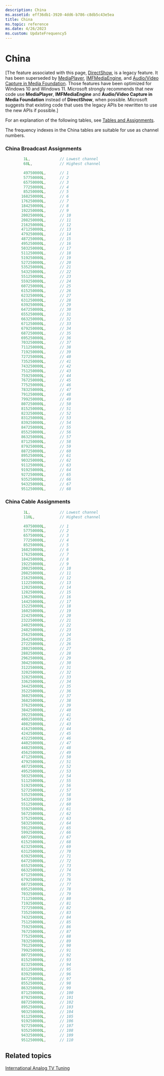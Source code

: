 ```yaml
---
description: China
ms.assetid: eff36db1-3920-4dd6-b786-c8db5c43e5ea
title: China
ms.topic: reference
ms.date: 4/26/2023
ms.custom: UpdateFrequency5
---
```


# China

\[The feature associated with this page, [DirectShow](/windows/win32/directshow/directshow), is a legacy feature. It has been superseded by [MediaPlayer](/uwp/api/Windows.Media.Playback.MediaPlayer), [IMFMediaEngine](/windows/win32/api/mfmediaengine/nn-mfmediaengine-imfmediaengine), and [Audio/Video Capture in Media Foundation](/windows/win32/medfound/audio-video-capture-in-media-foundation). Those features have been optimized for Windows 10 and Windows 11. Microsoft strongly recommends that new code use **MediaPlayer**, **IMFMediaEngine** and **Audio/Video Capture in Media Foundation** instead of **DirectShow**, when possible. Microsoft suggests that existing code that uses the legacy APIs be rewritten to use the new APIs if possible.\]

For an explanation of the following tables, see [Tables and Assignments](tables-and-assignments.md).

The frequency indexes in the China tables are suitable for use as channel numbers.

### China Broadcast Assignments


```C++
        1L,             // Lowest channel
        68L,            // Highest channel

        49750000L,      // 1
        57750000L,      // 2
        65750000L,      // 3
        77250000L,      // 4
        85250000L,      // 5
       168250000L,      // 6
       176250000L,      // 7
       184250000L,      // 8
       192250000L,      // 9
       200250000L,      // 10
       208250000L,      // 11
       216250000L,      // 12
       471250000L,      // 13
       479250000L,      // 14
       487250000L,      // 15
       495250000L,      // 16
       503250000L,      // 17
       511250000L,      // 18
       519250000L,      // 19
       527250000L,      // 20
       535250000L,      // 21
       543250000L,      // 22
       551250000L,      // 23
       559250000L,      // 24
       607250000L,      // 25
       615250000L,      // 26
       623250000L,      // 27
       631250000L,      // 28
       639250000L,      // 29
       647250000L,      // 30
       655250000L,      // 31
       663250000L,      // 32
       671250000L,      // 33
       679250000L,      // 34
       687250000L,      // 35
       695250000L,      // 36
       703250000L,      // 37
       711250000L,      // 38
       719250000L,      // 39
       727250000L,      // 40
       735250000L,      // 41
       743250000L,      // 42
       751250000L,      // 43
       759250000L,      // 44
       767250000L,      // 45
       775250000L,      // 46
       783250000L,      // 47
       791250000L,      // 48
       799250000L,      // 49
       807250000L,      // 50
       815250000L,      // 51
       823250000L,      // 52
       831250000L,      // 53
       839250000L,      // 54
       847250000L,      // 55
       855250000L,      // 56
       863250000L,      // 57
       871250000L,      // 58
       879250000L,      // 59
       887250000L,      // 60
       895250000L,      // 61
       903250000L,      // 62
       911250000L,      // 63
       919250000L,      // 64
       927250000L,      // 65
       935250000L,      // 66
       943250000L,      // 67
       951250000L,      // 68
```



### China Cable Assignments


```C++
        1L,             // Lowest channel
        110L,           // Highest channel

        49750000L,      // 1   
        57750000L,      // 2
        65750000L,      // 3
        77250000L,      // 4
        85250000L,      // 5
       168250000L,      // 6
       176250000L,      // 7
       184250000L,      // 8
       192250000L,      // 9
       200250000L,      // 10
       208250000L,      // 11
       216250000L,      // 12
       112250000L,      // 13
       120250000L,      // 14
       128250000L,      // 15
       136250000L,      // 16
       144250000L,      // 17
       152250000L,      // 18
       160250000L,      // 19
       224250000L,      // 20
       232250000L,      // 21
       240250000L,      // 22
       248250000L,      // 23
       256250000L,      // 24
       264250000L,      // 25
       272250000L,      // 26
       280250000L,      // 27
       288250000L,      // 28
       296250000L,      // 29
       304250000L,      // 30
       312250000L,      // 31
       320250000L,      // 32
       328250000L,      // 33
       336250000L,      // 34
       344250000L,      // 35
       352250000L,      // 36
       360250000L,      // 37
       368250000L,      // 38
       376250000L,      // 39
       384250000L,      // 40
       392250000L,      // 41
       400250000L,      // 42
       408250000L,      // 43
       416250000L,      // 44
       424250000L,      // 45
       432250000L,      // 46
       440250000L,      // 47
       448250000L,      // 48
       456250000L,      // 49
       471250000L,      // 50
       479250000L,      // 51
       487250000L,      // 52
       495250000L,      // 53
       503250000L,      // 54
       511250000L,      // 55
       519250000L,      // 56
       527250000L,      // 57
       535250000L,      // 58
       543250000L,      // 59
       551250000L,      // 60
       559250000L,      // 61
       567250000L,      // 62
       575250000L,      // 63
       583250000L,      // 64
       591250000L,      // 65
       599250000L,      // 66
       607250000L,      // 67
       615250000L,      // 68
       623250000L,      // 69
       631250000L,      // 70
       639250000L,      // 71
       647250000L,      // 72
       655250000L,      // 73
       663250000L,      // 74
       671250000L,      // 75
       679250000L,      // 76
       687250000L,      // 77
       695250000L,      // 78
       703250000L,      // 79
       711250000L,      // 80
       719250000L,      // 81
       727250000L,      // 82
       735250000L,      // 83
       743250000L,      // 84
       751250000L,      // 85
       759250000L,      // 86
       767250000L,      // 87
       775250000L,      // 88
       783250000L,      // 89
       791250000L,      // 90
       799250000L,      // 91
       807250000L,      // 92
       815250000L,      // 93
       823250000L,      // 94
       831250000L,      // 95
       839250000L,      // 96
       847250000L,      // 97
       855250000L,      // 98
       863250000L,      // 99
       871250000L,      // 100
       879250000L,      // 101
       887250000L,      // 102
       895250000L,      // 103
       903250000L,      // 104
       911250000L,      // 105
       919250000L,      // 106
       927250000L,      // 107
       935250000L,      // 108
       943250000L,      // 109
       951250000L,      // 110
```



## Related topics

<dl> <dt>

[International Analog TV Tuning](international-analog-tv-tuning.md)
</dt> </dl>

 

 



